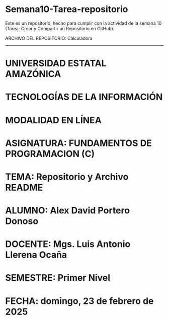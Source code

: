# Semana10-Tarea-repositorio
Este es un  repositorio, hecho para cumplir  con la actividad de la semana 10 (Tarea: Crear y Compartir un Repositorio en GitHub).

ARCHIVO DEL REPOSITORIO:
   Calculadora

----------------------------------------------------------------------------------------------------------------------------------

# UNIVERSIDAD ESTATAL AMAZÓNICA 

# TECNOLOGÍAS DE LA INFORMACIÓN

# MODALIDAD EN LÍNEA

# ASIGNATURA: FUNDAMENTOS DE PROGRAMACION (C)

# TEMA: Repositorio y Archivo README

# ALUMNO: Alex David Portero Donoso

# DOCENTE: Mgs.  Luis Antonio Llerena Ocaña

# SEMESTRE: Primer Nivel 

# FECHA: domingo, 23 de febrero de 2025
